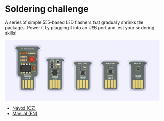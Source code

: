 # Soldering challenge

A series of simple 555-based LED flashers that gradually shrinks the packages.
Power it by plugging it into an USB port and test your soldering skills!

![The PCBs](assets/previewAll.jpg)

- [Návod (CZ)](manual-cs.md)
- [Manual (EN)](manual-en.md)
